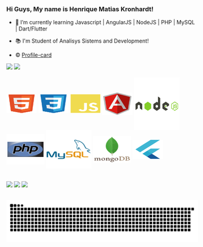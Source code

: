 ### Hi Guys, My name is Henrique Matias Kronhardt!

- 🌱 I’m currently learning Javascript | AngularJS | NodeJS | PHP | MySQL | Dart/Flutter

- 📚 I'm Student of Analisys Sistems and Development! 

- ©️ [Profile-card](https://bit.ly/profile-card-henriquekronhardt)

<div>
  <img height="180em" src="https://github-readme-stats.vercel.app/api?username=rike14&theme=dark&show_icons=true">
  <img height="150em" src="https://github-readme-stats.vercel.app/api/top-langs/?username=rike14&layout=compact&langs_count=7&theme=dark&show_icons=true"/>   
</div><br>
  
  <div style="display: inline_block;">
  <img align="center" alt="Rike-HTML" height="50" width="80" src="https://raw.githubusercontent.com/devicons/devicon/master/icons/html5/html5-original.svg">   
  <img align="center" alt="Rike-CSS" height="50" width="80" src="https://raw.githubusercontent.com/devicons/devicon/master/icons/css3/css3-original.svg">   
  <img align="center" alt="Rike-Js" height="50" width="80" src="https://raw.githubusercontent.com/devicons/devicon/master/icons/javascript/javascript-plain.svg">
  <img align="center" alt="Rike-AngularJs" height="60" width="80" src="https://raw.githubusercontent.com/devicons/devicon/master/icons/angularjs/angularjs-original.svg">
  <img align="center" alt="Rike-NodeJs" height="140" width="120" src="https://raw.githubusercontent.com/devicons/devicon/master/icons/nodejs/nodejs-original-wordmark.svg"> 
  <img align="center" alt="Rike-Php" height="80" width="100" src="https://raw.githubusercontent.com/devicons/devicon/master/icons/php/php-original.svg">   
  <img align="center" alt="Rike-MySQL" height="100" width="120" src="https://raw.githubusercontent.com/devicons/devicon/master/icons/mysql/mysql-original-wordmark.svg"> 
   <img align="center" alt="Rike-MongoDB" height="70" width="100" src="https://raw.githubusercontent.com/devicons/devicon/master/icons/mongodb/mongodb-original-wordmark.svg"> 
  <img align="center" alt="Rike-Flutter" height="50" width="80" src="https://raw.githubusercontent.com/devicons/devicon/master/icons/flutter/flutter-original.svg">     
</div>
 <br><br>
  <div>
  <a href="https://instagram.com/rikekronhardt" target="_blank"><img src="https://img.shields.io/badge/-Instagram-%23E4405F?style=for-the-badge&logo=instagram&logoColor=white" target="_blank"></a>
  <a href = "mailto:henriquemk00@gmail.com"><img src="https://img.shields.io/badge/-Gmail-%23333?style=for-the-badge&logo=gmail&logoColor=white" target="_blank"></a>
  <a href="https://www.linkedin.com/in/henriquekronhardt" target="_blank"><img src="https://img.shields.io/badge/-LinkedIn-%230077B5?style=for-the-badge&logo=linkedin&logoColor=white" target="_blank"></a> <br><br>
 
    
![Snake animation](https://github.com/rike14/rike14/blob/output/github-contribution-grid-snake.svg)
    
</div>



